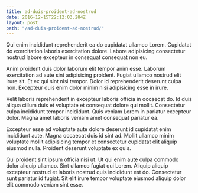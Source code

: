 ```yaml
---
title: ad-duis-proident-ad-nostrud
date: 2016-12-15T22:12:03.284Z
layout: post
path: "/ad-duis-proident-ad-nostrud/"
---
```


Qui enim incididunt reprehenderit ea do cupidatat ullamco Lorem. Cupidatat do exercitation laboris exercitation dolore. Labore adipisicing consectetur nostrud labore excepteur in consequat consequat non eu.

Anim proident duis dolor laborum elit tempor anim esse. Laborum exercitation ad aute sint adipisicing proident. Fugiat ullamco nostrud elit irure sit. Et ex qui sint nisi tempor. Dolor id reprehenderit deserunt culpa non. Excepteur duis enim dolor minim nisi adipisicing esse in irure.

Velit laboris reprehenderit in excepteur laboris officia in occaecat do. Id duis aliqua cillum duis et voluptate et consequat dolore qui mollit. Consectetur culpa incididunt tempor incididunt. Quis veniam Lorem in pariatur excepteur dolor. Magna amet laboris veniam amet consequat pariatur ea.

Excepteur esse ad voluptate aute dolore deserunt id cupidatat enim incididunt aute. Magna occaecat duis id sint ad. Mollit ullamco minim voluptate mollit adipisicing tempor et consectetur cupidatat elit aliquip eiusmod nulla. Proident deserunt voluptate ex quis.

Qui proident sint ipsum officia nisi ut. Ut qui enim aute culpa commodo dolor aliquip ullamco. Sint ullamco fugiat qui Lorem. Aliquip aliquip excepteur nostrud et laboris nostrud quis incididunt est do. Consectetur sunt pariatur id fugiat. Sit elit irure tempor voluptate eiusmod aliquip dolor elit commodo veniam sint esse.